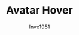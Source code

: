 ---
title: Avatar Hover
author: Inve1951
description_markdown: >-
  When hovering, resize the avatar. Use Ctrl / Ctrl+Shift.
github: https://github.com/Inve1951
download: https://github.com/Inve1951/BetterDiscordStuff/blob/master/coffee/AvatarHover.plugin.coffee
support: https://github.com/Inve1951/BetterDiscordStuff/issues
tags:
layout: product
ghcommentid: 36
---